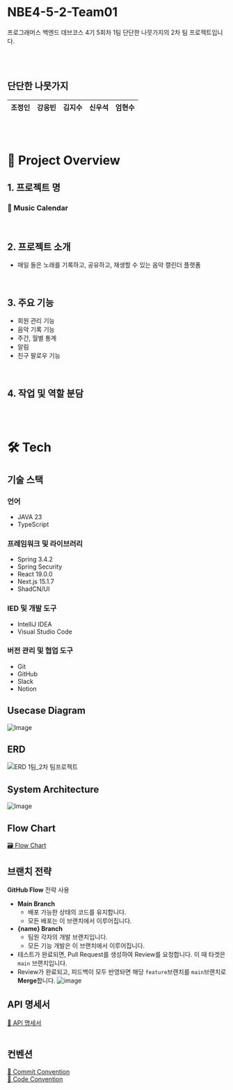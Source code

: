 # NBE4-5-2-Team01
프로그래머스 백엔드 데브코스 4기 5회차 1팀 단단한 나뭇가지의 2차 팀 프로젝트입니다.

<br/>
<br/>

## 단단한 나뭇가지

|                                           조정인                                           |                                          강웅빈                                           |                                                        김지수                                                        |                                          신우석                                           |                                                        엄현수                                                        
|:---------------------------------------------------------------------------------------:|:--------------------------------------------------------------------------------------:|:-----------------------------------------------------------------------------------------------------------------:|:--------------------------------------------------------------------------------------:|:-----------------------------------------------------------------------------------------------------------------:|


<br/>
<br/>

# 📆 Project Overview

## 1. 프로젝트 명
### 📆 Music Calendar

<br/>

## 2. 프로젝트 소개
- 매일 들은 노래를 기록하고, 공유하고, 재생할 수 있는 음악 캘린더 플랫폼

<br/>

## 3. 주요 기능
- 회원 관리 기능
- 음악 기록 기능
- 주간, 월별 통계
- 알림
- 친구 팔로우 기능


<br/>

## 4. 작업 및 역할 분담


<br/>
<br/>


# 🛠️ Tech
## 기술 스택
### 언어
- JAVA   23
- TypeScript

### 프레임워크 및 라이브러리
- Spring   3.4.2
- Spring  Security
- React   19.0.0
- Next.js   15.1.7
- ShadCN/UI
  
### IED 및 개발 도구
- IntelliJ IDEA
- Visual Studio Code

### 버전 관리 및 협업 도구
- Git
- GitHub
- Slack
- Notion

## Usecase Diagram
![Image](https://github.com/user-attachments/assets/25027dd8-1c86-45eb-920f-16332de7f1d3)

## ERD
![ERD  1팀_2차 팀프로젝트](https://github.com/user-attachments/assets/e30280b3-e11e-43ee-8c51-27b7da25910b)

## System Architecture
![Image](https://github.com/user-attachments/assets/35a28ea7-5171-4cb2-a51e-e576b62c6f2f)

## Flow Chart
[🗃️ Flow Chart](https://github.com/prgrms-be-devcourse/NBE4-5-2-Team01/wiki/%F0%9F%97%83%EF%B8%8F-Flow-Chart)

## 브랜치 전략
**GitHub Flow** 전략 사용
- **Main Branch**
  - 배포 가능한 상태의 코드를 유지합니다.
  - 모든 배포는 이 브랜치에서 이루어집니다.
- **{name} Branch**
  - 팀원 각자의 개발 브랜치입니다.
  - 모든 기능 개발은 이 브랜치에서 이루어집니다.
- 테스트가 완료되면, Pull Request를 생성하여 Review를 요청합니다. 이 때 타겟은 ```main``` 브랜치입니다.
- Review가 완료되고, 피드백이 모두 반영돠면 해당 ```feature```브랜치를 ```main```브랜치로 **Merge**합니다.
![image]()

## API 명세서
[📝 API 명세서](https://github.com/prgrms-be-devcourse/NBE4-5-2-Team01/wiki/%F0%9F%93%9D-API-%EB%AA%85%EC%84%B8%EC%84%9C)
<br/>
<br/>

## 컨벤션
[🎯 Commit Convention](https://github.com/prgrms-be-devcourse/NBE4-5-2-Team01/wiki/%F0%9F%93%8C-Git-Commit-Message-Convention)
<br/>
[📌 Code Convention](https://github.com/prgrms-be-devcourse/NBE4-5-2-Team01/wiki/%F0%9F%93%8C-Code-Convention)
